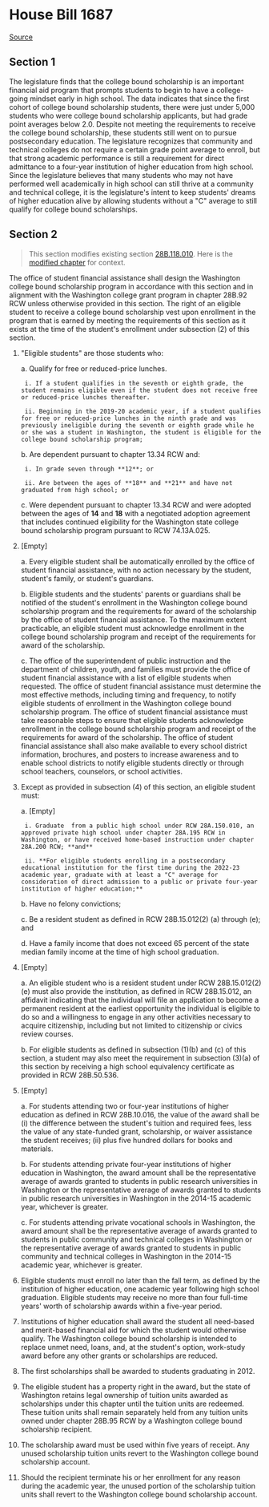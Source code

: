 # House Bill 1687

[Source](http://lawfilesext.leg.wa.gov/biennium/2021-22/Xml/Bills/House%20Bills/1687.xml)
## Section 1
The legislature finds that the college bound scholarship is an important financial aid program that prompts students to begin to have a college-going mindset early in high school. The data indicates that since the first cohort of college bound scholarship students, there were just under 5,000 students who were college bound scholarship applicants, but had grade point averages below 2.0. Despite not meeting the requirements to receive the college bound scholarship, these students still went on to pursue postsecondary education. The legislature recognizes that community and technical colleges do not require a certain grade point average to enroll, but that strong academic performance is still a requirement for direct admittance to a four-year institution of higher education from high school. Since the legislature believes that many students who may not have performed well academically in high school can still thrive at a community and technical college, it is the legislature's intent to keep students' dreams of higher education alive by allowing students without a "C" average to still qualify for college bound scholarships.


## Section 2
> This section modifies existing section [28B.118.010](/rcw/28B_higher_education/28B.118_college_bound_scholarship_program.md). Here is the [modified chapter](rcw/28B_higher_education/28B.118_college_bound_scholarship_program.md) for context.

The office of student financial assistance shall design the Washington college bound scholarship program in accordance with this section and in alignment with the Washington college grant program in chapter 28B.92 RCW unless otherwise provided in this section. The right of an eligible student to receive a college bound scholarship vest upon enrollment in the program that is earned by meeting the requirements of this section as it exists at the time of the student's enrollment under subsection (2) of this section.

1. "Eligible students" are those students who:

    a. Qualify for free or reduced-price lunches.

        i. If a student qualifies in the seventh or eighth grade, the student remains eligible even if the student does not receive free or reduced-price lunches thereafter.

        ii. Beginning in the 2019-20 academic year, if a student qualifies for free or reduced-price lunches in the ninth grade and was previously ineligible during the seventh or eighth grade while he or she was a student in Washington, the student is eligible for the college bound scholarship program;

    b. Are dependent pursuant to chapter 13.34 RCW and:

        i. In grade seven through **12**; or

        ii. Are between the ages of **18** and **21** and have not graduated from high school; or

    c. Were dependent pursuant to chapter 13.34 RCW and were adopted between the ages of **14** and **18** with a negotiated adoption agreement that includes continued eligibility for the Washington state college bound scholarship program pursuant to RCW 74.13A.025.

2. [Empty]

    a. Every eligible student shall be automatically enrolled by the office of student financial assistance, with no action necessary by the student, student's family, or student's guardians.

    b. Eligible students and the students' parents or guardians shall be notified of the student's enrollment in the Washington college bound scholarship program and the requirements for award of the scholarship by the office of student financial assistance. To the maximum extent practicable, an eligible student must acknowledge enrollment in the college bound scholarship program and receipt of the requirements for award of the scholarship.

    c. The office of the superintendent of public instruction and the department of children, youth, and families must provide the office of student financial assistance with a list of eligible students when requested. The office of student financial assistance must determine the most effective methods, including timing and frequency, to notify eligible students of enrollment in the Washington college bound scholarship program. The office of student financial assistance must take reasonable steps to ensure that eligible students acknowledge enrollment in the college bound scholarship program and receipt of the requirements for award of the scholarship. The office of student financial assistance shall also make available to every school district information, brochures, and posters to increase awareness and to enable school districts to notify eligible students directly or through school teachers, counselors, or school activities.

3. Except as provided in subsection (4) of this section, an eligible student must:

    a. [Empty]

        i. Graduate  from a public high school under RCW 28A.150.010, an approved private high school under chapter 28A.195 RCW in Washington, or have received home-based instruction under chapter 28A.200 RCW; **and**

        ii. **For eligible students enrolling in a postsecondary educational institution for the first time during the 2022-23 academic year, graduate with at least a "C" average for consideration of direct admission to a public or private four-year institution of higher education;**

    b. Have no felony convictions;

    c. Be a resident student as defined in RCW 28B.15.012(2) (a) through (e); and

    d. Have a family income that does not exceed 65 percent of the state median family income at the time of high school graduation.

4. [Empty]

    a. An eligible student who is a resident student under RCW 28B.15.012(2)(e) must also provide the institution, as defined in RCW 28B.15.012, an affidavit indicating that the individual will file an application to become a permanent resident at the earliest opportunity the individual is eligible to do so and a willingness to engage in any other activities necessary to acquire citizenship, including but not limited to citizenship or civics review courses.

    b. For eligible students as defined in subsection (1)(b) and (c) of this section, a student may also meet the requirement in subsection (3)(a) of this section by receiving a high school equivalency certificate as provided in RCW 28B.50.536.

5. [Empty]

    a. For students attending two or four-year institutions of higher education as defined in RCW 28B.10.016, the value of the award shall be (i) the difference between the student's tuition and required fees, less the value of any state-funded grant, scholarship, or waiver assistance the student receives; (ii) plus five hundred dollars for books and materials.

    b. For students attending private four-year institutions of higher education in Washington, the award amount shall be the representative average of awards granted to students in public research universities in Washington or the representative average of awards granted to students in public research universities in Washington in the 2014-15 academic year, whichever is greater.

    c. For students attending private vocational schools in Washington, the award amount shall be the representative average of awards granted to students in public community and technical colleges in Washington or the representative average of awards granted to students in public community and technical colleges in Washington in the 2014-15 academic year, whichever is greater.

6. Eligible students must enroll no later than the fall term, as defined by the institution of higher education, one academic year following high school graduation. Eligible students may receive no more than four full-time years' worth of scholarship awards within a five-year period.

7. Institutions of higher education shall award the student all need-based and merit-based financial aid for which the student would otherwise qualify. The Washington college bound scholarship is intended to replace unmet need, loans, and, at the student's option, work-study award before any other grants or scholarships are reduced.

8. The first scholarships shall be awarded to students graduating in 2012.

9. The eligible student has a property right in the award, but the state of Washington retains legal ownership of tuition units awarded as scholarships under this chapter until the tuition units are redeemed. These tuition units shall remain separately held from any tuition units owned under chapter 28B.95 RCW by a Washington college bound scholarship recipient.

10. The scholarship award must be used within five years of receipt. Any unused scholarship tuition units revert to the Washington college bound scholarship account.

11. Should the recipient terminate his or her enrollment for any reason during the academic year, the unused portion of the scholarship tuition units shall revert to the Washington college bound scholarship account.

